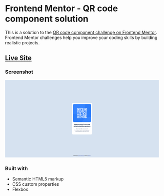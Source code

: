 # Frontend Mentor - QR code component solution

This is a solution to the [QR code component challenge on Frontend Mentor](https://www.frontendmentor.io/challenges/qr-code-component-iux_sIO_H). Frontend Mentor challenges help you improve your coding skills by building realistic projects.

## [Live Site](https://hweitian.github.io/frontendmentor-qr-code-component/)

### Screenshot

![](images/screenshot.png)

### Built with

- Semantic HTML5 markup
- CSS custom properties
- Flexbox
